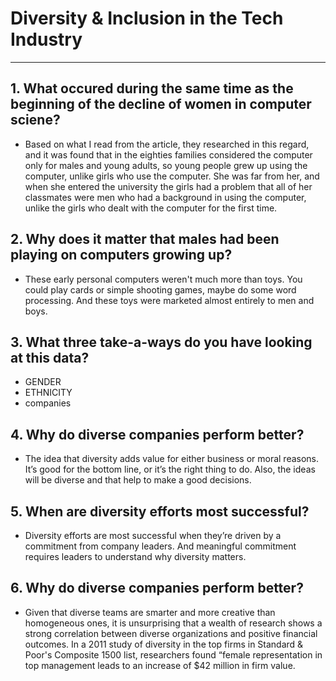 # Diversity & Inclusion in the Tech Industry

-----

## 1. What occured during the same time as the beginning of the decline of women in computer sciene?

- Based on what I read from the article, they researched in this regard, and it was found that in the eighties families considered the computer only for males and young adults, so young people grew up using the computer, unlike girls who use the computer. She was far from her, and when she entered the university the girls had a problem that all of her classmates were men who had a background in using the computer, unlike the girls who dealt with the computer for the first time.

## 2.  Why does it matter that males had been playing on computers growing up?

- These early personal computers weren't much more than toys. You could play cards or simple shooting games, maybe do some word processing. And these toys were marketed almost entirely to men and boys.

## 3. What three take-a-ways do you have looking at this data?

- GENDER
- ETHNICITY
- companies

## 4. Why do diverse companies perform better?

- The idea that diversity adds value for either business or moral reasons. It’s good for the bottom line, or it’s the right thing to do. Also, the ideas will be diverse and that help to make a good decisions.

## 5. When are diversity efforts most successful?

- Diversity efforts are most successful when they’re driven by a commitment from company leaders. And meaningful commitment requires leaders to understand why diversity matters.

## 6. Why do diverse companies perform better?

- Given that diverse teams are smarter and more creative than homogeneous ones, it is unsurprising that a wealth of research shows a strong correlation between diverse organizations and positive financial outcomes. In a 2011 study of diversity in the top firms in Standard & Poor's Composite 1500 list, researchers found “female representation in top management leads to an increase of $42 million in firm value.
